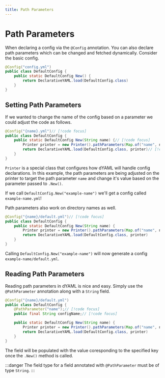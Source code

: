 ```yaml
---
title: Path Parameters
---
```


# Path Parameters

When declaring a config via the `@Config` annotation. You can also declare path parameters which can be changed and fetched dynamically.
Consider the basic config.
```java
@Config("config.yml")
public class DefaultConfig {
    public static DefaultConfig New() {
        return DeclarativeYAML.load(DefaultConfig.class)
    }
}
```

## Setting Path Parameters
If we wanted to change the name of the config based on a parameter we could adjust the code as follows.
```java
@Config("{name}.yml")// [!code focus]
public class DefaultConfig {
    public static DefaultConfig New(String name) {// [!code focus]
        Printer printer = new Printer().pathParameters(Map.of("name", name));// [!code focus]
        return DeclarativeYAML.load(DefaultConfig.class, printer)// [!code focus]
    }
}
```
`Printer` is a special class that configures how dYAML will handle config declarations.
In this example, the path parameters are being adjusted on the printer to target the path parameter `name` and change it's value based on the parameter passed to `.New()`.

If we call `DefaultConfig.New("example-name")` we'll get a config called `example-name.yml`!

Path parameters also work on directory names as well.
```java
@Config("{name}/default.yml")// [!code focus]
public class DefaultConfig {
    public static DefaultConfig New(String name) {
        Printer printer = new Printer().pathParameters(Map.of("name", name));
        return DeclarativeYAML.load(DefaultConfig.class, printer)
    }
}
```
Calling `DefaultConfig.New("example-name")` will now generate a config `example-name/default.yml`.

## Reading Path Parameters
Reading path parameters in dYAML is nice and easy. Simply use the `@PathParameter` annotation along with a `String` field.
```java
@Config("{name}/default.yml")
public class DefaultConfig {
    @PathParameter("name");// [!code focus]
    public final String configName;// [!code focus]

    public static DefaultConfig New(String name) {
        Printer printer = new Printer().pathParameters(Map.of("name", name));
        return DeclarativeYAML.load(DefaultConfig.class, printer)
    }
}
```
The field will be populated with the value coresponding to the specified key once the `.New()` method is called.

:::danger
The field type for a field annotated with `@PathParameter` must be of type `String`.
:::